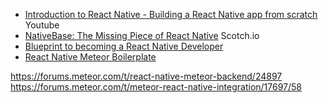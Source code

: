 * [Introduction to React Native - Building a React Native app from scratch](https://www.youtube.com/watch?v=r5OPRhelEIU) Youtube
* [NativeBase: The Missing Piece of React Native​](https://scotch.io/tutorials/nativebase-the-missing-piece-of-react-native%E2%80%8B) Scotch.io
* [Blueprint to becoming a React Native Developer](https://medium.com/android-news/blueprint-to-becoming-a-react-native-developer-6cad2b894887#.k0tl42585)
* [React Native Meteor Boilerplate](https://github.com/spencercarli/react-native-meteor-boilerplate)


https://forums.meteor.com/t/react-native-meteor-backend/24897
https://forums.meteor.com/t/meteor-react-native-integration/17697/58
